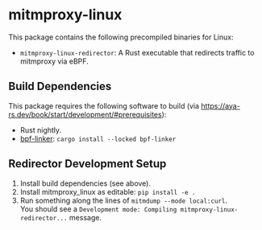 # mitmproxy-linux

This package contains the following precompiled binaries for Linux:
 
 - `mitmproxy-linux-redirector`: A Rust executable that redirects traffic to mitmproxy via eBPF.


## Build Dependencies

This package requires the following software to build (via https://aya-rs.dev/book/start/development/#prerequisites):

 - Rust nightly.
 - [bpf-linker]: `cargo install --locked bpf-linker`

## Redirector Development Setup

1. Install build dependencies (see above).
2. Install mitmproxy_linux as editable: `pip install -e .`
3. Run something along the lines of `mitmdump --mode local:curl`.  
   You should see a `Development mode: Compiling mitmproxy-linux-redirector...` message.


[bpf-linker]: https://github.com/aya-rs/bpf-linker
